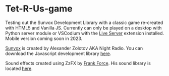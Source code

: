 # Tet-R-Us-game
Testing out the Sunvox Development Library with a classic game re-created with HTML5 and Vanilla JS. Currently can only be played on a desktop with Python server module or VSCodium with the <a href="https://open-vsx.org/extension/ritwickdey/LiveServer" target="_blank">Live Server</a> extension installed. Mobile version coming soon in 2023.

<a href="https://warmplace.ru/soft/sunvox/" target="_blank">Sunvox</a> is created by Alexander Zolotov AKA Night Radio. You can download the Javascript development library <a href="https://warmplace.ru/soft/sunvox/sunvox_lib.php" target="_blank">here</a>.

Sound effects created using ZzFX by <a href="https://frankforce.com" target="_blank">Frank Force</a>. His sound library is located <a href="https://github.com/KilledByAPixel/ZzFX" target="_blank">here</a>.

